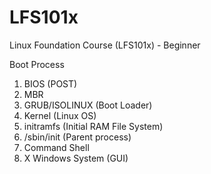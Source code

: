 # LFS101x
Linux Foundation Course (LFS101x) - Beginner

Boot Process
1. BIOS (POST)
2. MBR 
3. GRUB/ISOLINUX (Boot Loader)
4. Kernel (Linux OS)
5. initramfs (Initial RAM File System)
6. /sbin/init (Parent process)
7. Command Shell
8. X Windows System (GUI)
